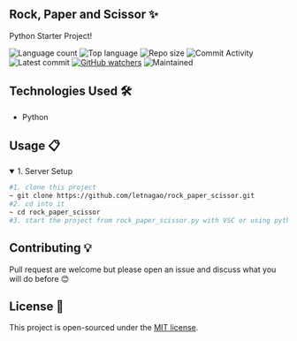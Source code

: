 ## Rock, Paper and Scissor ✨
Python Starter Project!

![Language count](https://img.shields.io/github/languages/count/letnagao/rock_paper_scissor?color=green)
![Top language](https://img.shields.io/github/languages/top/letnagao/rock_paper_scissor?color=ff69b4)
![Repo size](https://img.shields.io/github/repo-size/letnagao/rock_paper_scissor?color=yellow)
![Commit Activity](https://img.shields.io/github/commit-activity/y/letnagao/rock_paper_scissor?color=blue)
![Latest commit](https://img.shields.io/github/last-commit/letnagao/rock_paper_scissor?color=red)
[![GitHub watchers](https://img.shields.io/github/watchers/letnagao/rock_paper_scissor?logo=GitHub)](https://github.com/letnagao/rock_paper_scissor/watchers)
![Maintained](https://img.shields.io/maintenance/yes/9999)

</ul><h2>Technologies Used 🛠️</h2>
<ul>
<li>Python</li>
</ul><ul>
  
</ul><h2>Usage 📋</h2>
<details open>
<summary>1. Server Setup</summary>

```bash
#1. clone this project
~ git clone https://github.com/letnagao/rock_paper_scissor.git
#2. cd into it
~ cd rock_paper_scissor
#3. start the project from rock_paper_scissor.py with VSC or using python from cmd
```
</details>

## Contributing 💡
Pull request are welcome but please open an issue and discuss what you will do before 😊

## License 📄
This project is open-sourced under the [MIT license](https://opensource.org/licenses/MIT).
